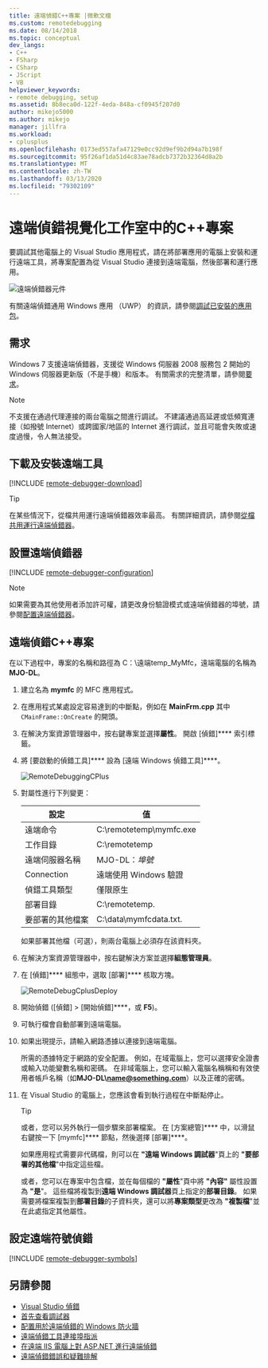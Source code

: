 ```yaml
---
title: 遠端偵錯C++專案 |微軟文檔
ms.custom: remotedebugging
ms.date: 08/14/2018
ms.topic: conceptual
dev_langs:
- C++
- FSharp
- CSharp
- JScript
- VB
helpviewer_keywords:
- remote debugging, setup
ms.assetid: 8b8eca0d-122f-4eda-848a-cf0945f207d0
author: mikejo5000
ms.author: mikejo
manager: jillfra
ms.workload:
- cplusplus
ms.openlocfilehash: 0173ed557afa47129e0cc92d9ef9b2d94a7b198f
ms.sourcegitcommit: 95f26af1da51d4c83ae78adcb7372b32364d8a2b
ms.translationtype: MT
ms.contentlocale: zh-TW
ms.lasthandoff: 03/13/2020
ms.locfileid: "79302109"
---
```

# <a name="remote-debugging-a-c-project-in-visual-studio"></a>遠端偵錯視覺化工作室中的C++專案
要調試其他電腦上的 Visual Studio 應用程式，請在將部署應用的電腦上安裝和運行遠端工具，將專案配置為從 Visual Studio 連接到遠端電腦，然後部署和運行應用。

![遠端偵錯器元件](../debugger/media/remote-debugger-client-apps.png "Remote_debugger_components")

有關遠端偵錯通用 Windows 應用 （UWP） 的資訊，請參閱[調試已安裝的應用包](debug-installed-app-package.md)。

## <a name="requirements"></a>需求

Windows 7 支援遠端偵錯器，支援從 Windows 伺服器 2008 服務包 2 開始的 Windows 伺服器更新版（不是手機）和版本。 有關需求的完整清單，請參閱[要求](../debugger/remote-debugging.md#requirements_msvsmon)。

> [!NOTE]
> 不支援在通過代理連接的兩台電腦之間進行調試。 不建議通過高延遲或低頻寬連接（如撥號 Internet）或跨國家/地區的 Internet 進行調試，並且可能會失敗或速度過慢，令人無法接受。

## <a name="download-and-install-the-remote-tools"></a>下載及安裝遠端工具

[!INCLUDE [remote-debugger-download](../debugger/includes/remote-debugger-download.md)]

> [!TIP]
> 在某些情況下，從檔共用運行遠端偵錯器效率最高。 有關詳細資訊，請參閱[從檔共用運行遠端偵錯器](../debugger/remote-debugging.md#fileshare_msvsmon)。

## <a name="set-up-the-remote-debugger"></a><a name="BKMK_setup"></a>設置遠端偵錯器

[!INCLUDE [remote-debugger-configuration](../debugger/includes/remote-debugger-configuration.md)]

> [!NOTE]
> 如果需要為其他使用者添加許可權，請更改身份驗證模式或遠端偵錯器的埠號，請參閱[配置遠端偵錯器](../debugger/remote-debugging.md#configure_msvsmon)。

## <a name="remote-debug-a-c-project"></a><a name="remote_cplusplus"></a>遠端偵錯C++專案
 在以下過程中，專案的名稱和路徑為 C：\遠端temp_MyMfc，遠端電腦的名稱為**MJO-DL**。

1. 建立名為 **mymfc** 的 MFC 應用程式。

2. 在應用程式某處設定容易達到的中斷點，例如在 **MainFrm.cpp** 其中 `CMainFrame::OnCreate` 的開頭。

3. 在解決方案資源管理器中，按右鍵專案並選擇**屬性**。 開啟 [偵錯]**** 索引標籤。

4. 將 [要啟動的偵錯工具]**** 設為 [遠端 Windows 偵錯工具]****。

    ![RemoteDebuggingCPlus](../debugger/media/remotedebuggingcplus.png "RemoteDebuggingCPlus")

5. 對屬性進行下列變更：

   |設定|值|
   |-|-|
   |遠端命令|C:\remotetemp\mymfc.exe|
   |工作目錄|C:\remotetemp|
   |遠端伺服器名稱|MJO-DL：*埠號*|
   |Connection|遠端使用 Windows 驗證|
   |偵錯工具類型|僅限原生|
   |部署目錄|C:\remotetemp.|
   |要部署的其他檔案|C:\data\mymfcdata.txt.|

    如果部署其他檔（可選），則兩台電腦上必須存在該資料夾。

6. 在解決方案資源管理器中，按右鍵解決方案並選擇**組態管理員**。

7. 在 [偵錯]**** 組態中，選取 [部署]**** 核取方塊。

    ![RemoteDebugCplusDeploy](../debugger/media/remotedebugcplusdeploy.png "RemoteDebugCplusDeploy")

8. 開始偵錯 ([偵錯] > [開始偵錯]****，或 **F5**)。

9. 可執行檔會自動部署到遠端電腦。

10. 如果出現提示，請輸入網路憑據以連接到遠端電腦。

     所需的憑據特定于網路的安全配置。 例如，在域電腦上，您可以選擇安全證書或輸入功能變數名稱和密碼。 在非域電腦上，您可以輸入電腦名稱稱和有效使用者帳戶名稱（如<strong>MJO-DL\name@something.com</strong>）以及正確的密碼。

11. 在 Visual Studio 的電腦上，您應該會看到執行過程在中斷點停止。

    > [!TIP]
    > 或者，您可以另外執行一個步驟來部署檔案。 在 [方案總管]**** 中，以滑鼠右鍵按一下 [mymfc]**** 節點，然後選擇 [部署]****。

    如果應用程式需要非代碼檔，則可以在 **"遠端 Windows 調試器**"頁上的 **"要部署的其他檔**"中指定這些檔。

    或者，您可以在專案中包含檔，並在每個檔的 **"屬性**"頁中將 **"內容"** 屬性設置為 **"是**"。 這些檔將複製到**遠端 Windows 調試器**頁上指定的**部署目錄**。 如果需要將檔案複製到**部署目錄**的子資料夾，還可以將**專案類型**更改為 **"複製檔**"並在此處指定其他屬性。

## <a name="set-up-debugging-with-remote-symbols"></a>設定遠端符號偵錯

[!INCLUDE [remote-debugger-symbols](../debugger/includes/remote-debugger-symbols.md)]

## <a name="see-also"></a>另請參閱
- [Visual Studio 偵錯](../debugger/index.yml)
- [首先查看調試器](../debugger/debugger-feature-tour.md)
- [配置用於遠端偵錯的 Windows 防火牆](../debugger/configure-the-windows-firewall-for-remote-debugging.md)
- [遠端偵錯工具連接埠指派](../debugger/remote-debugger-port-assignments.md)
- [在遠端 IIS 電腦上對 ASP.NET 進行遠端偵錯](../debugger/remote-debugging-aspnet-on-a-remote-iis-computer.md)
- [遠端偵錯錯誤和疑難排解](../debugger/remote-debugging-errors-and-troubleshooting.md)